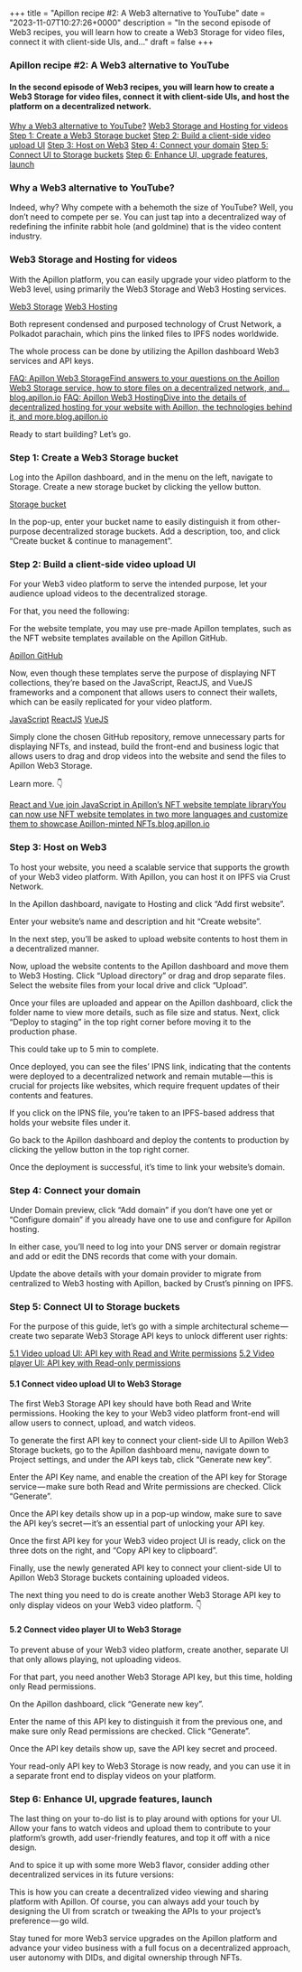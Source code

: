 +++
title = "Apillon recipe #2: A Web3 alternative to YouTube"
date = "2023-11-07T10:27:26+0000"
description = "In the second episode of Web3 recipes, you will learn how to create a Web3 Storage for video files, connect it with client-side UIs, and…"
draft = false
+++

### Apillon recipe #2: A Web3 alternative to YouTube


#### In the second episode of Web3 recipes, you will learn how to create a Web3 Storage for video files, connect it with client-side UIs, and host the platform on a decentralized network.

[Why a Web3 alternative to YouTube?](#582c)
[Web3 Storage and Hosting for videos](#a440)
[Step 1: Create a Web3 Storage bucket](#6ded)
[Step 2: Build a client-side video upload UI](#b6f2)
[Step 3: Host on Web3](#a704)
[Step 4: Connect your domain](#040a)
[Step 5: Connect UI to Storage buckets](#2c10)
[Step 6: Enhance UI, upgrade features, launch](#a991)

### Why a Web3 alternative to YouTube?


Indeed, why? Why compete with a behemoth the size of YouTube? Well, you don’t need to compete per se. You can just tap into a decentralized way of redefining the infinite rabbit hole (and goldmine) that is the video content industry.


### Web3 Storage and Hosting for videos


With the Apillon platform, you can easily upgrade your video platform to the Web3 level, using primarily the Web3 Storage and Web3 Hosting services.

[Web3 Storage](https://wiki.apillon.io/build/2-web3-services.html#web3-storage)
[Web3 Hosting](https://wiki.apillon.io/build/2-web3-services.html#web3-hosting)

Both represent condensed and purposed technology of Crust Network, a Polkadot parachain, which pins the linked files to IPFS nodes worldwide.


The whole process can be done by utilizing the Apillon dashboard Web3 services and API keys.

[FAQ: Apillon Web3 StorageFind answers to your questions on the Apillon Web3 Storage service, how to store files on a decentralized network, and…blog.apillon.io](https://blog.apillon.io/faq-apillon-web3-storage-c99a9b0e8b12)
[FAQ: Apillon Web3 HostingDive into the details of decentralized hosting for your website with Apillon, the technologies behind it, and more.blog.apillon.io](https://blog.apillon.io/faq-apillon-web3-hosting-81d5477661e7)

Ready to start building? Let’s go.


### Step 1: Create a Web3 Storage bucket


Log into the Apillon dashboard, and in the menu on the left, navigate to Storage. Create a new storage bucket by clicking the yellow button.

[Storage bucket](https://wiki.apillon.io/build/2-web3-services.html#storage-bucket)

In the pop-up, enter your bucket name to easily distinguish it from other-purpose decentralized storage buckets. Add a description, too, and click “Create bucket & continue to management”.


### Step 2: Build a client-side video upload UI


For your Web3 video platform to serve the intended purpose, let your audience upload videos to the decentralized storage.


For that, you need the following:


For the website template, you may use pre-made Apillon templates, such as the NFT website templates available on the Apillon GitHub.

[Apillon GitHub](https://github.com/orgs/Apillon/repositories?type=all)

Now, even though these templates serve the purpose of displaying NFT collections, they’re based on the JavaScript, ReactJS, and VueJS frameworks and a component that allows users to connect their wallets, which can be easily replicated for your video platform.

[JavaScript](https://github.com/Apillon/nft-template)
[ReactJS](https://github.com/Apillon/nft-template-react)
[VueJS](https://github.com/Apillon/nft-template-vue)

Simply clone the chosen GitHub repository, remove unnecessary parts for displaying NFTs, and instead, build the front-end and business logic that allows users to drag and drop videos into the website and send the files to Apillon Web3 Storage.


Learn more. 👇

[React and Vue join JavaScript in Apillon’s NFT website template libraryYou can now use NFT website templates in two more languages and customize them to showcase Apillon-minted NFTs.blog.apillon.io](https://blog.apillon.io/react-and-vue-join-javascript-in-apillons-nft-website-template-library-939005ac8770)

### Step 3: Host on Web3


To host your website, you need a scalable service that supports the growth of your Web3 video platform. With Apillon, you can host it on IPFS via Crust Network.


In the Apillon dashboard, navigate to Hosting and click “Add first website”.


Enter your website’s name and description and hit “Create website”.


In the next step, you’ll be asked to upload website contents to host them in a decentralized manner.


Now, upload the website contents to the Apillon dashboard and move them to Web3 Hosting. Click “Upload directory” or drag and drop separate files. Select the website files from your local drive and click “Upload”.


Once your files are uploaded and appear on the Apillon dashboard, click the folder name to view more details, such as file size and status. Next, click “Deploy to staging” in the top right corner before moving it to the production phase.


This could take up to 5 min to complete.


Once deployed, you can see the files’ IPNS link, indicating that the contents were deployed to a decentralized network and remain mutable — this is crucial for projects like websites, which require frequent updates of their contents and features.


If you click on the IPNS file, you’re taken to an IPFS-based address that holds your website files under it.


Go back to the Apillon dashboard and deploy the contents to production by clicking the yellow button in the top right corner.


Once the deployment is successful, it’s time to link your website’s domain.


### Step 4: Connect your domain


Under Domain preview, click “Add domain” if you don’t have one yet or “Configure domain” if you already have one to use and configure for Apillon hosting.


In either case, you’ll need to log into your DNS server or domain registrar and add or edit the DNS records that come with your domain.


Update the above details with your domain provider to migrate from centralized to Web3 hosting with Apillon, backed by Crust’s pinning on IPFS.


### Step 5: Connect UI to Storage buckets


For the purpose of this guide, let’s go with a simple architectural scheme — create two separate Web3 Storage API keys to unlock different user rights:

[5.1 Video upload UI: API key with Read and Write permissions](#205c)
[5.2 Video player UI: API key with Read-only permissions](#1c66)

#### 5.1 Connect video upload UI to Web3 Storage


The first Web3 Storage API key should have both Read and Write permissions. Hooking the key to your Web3 video platform front-end will allow users to connect, upload, and watch videos.


To generate the first API key to connect your client-side UI to Apillon Web3 Storage buckets, go to the Apillon dashboard menu, navigate down to Project settings, and under the API keys tab, click “Generate new key”.


Enter the API Key name, and enable the creation of the API key for Storage service — make sure both Read and Write permissions are checked. Click “Generate”.


Once the API key details show up in a pop-up window, make sure to save the API key’s secret — it’s an essential part of unlocking your API key.


Once the first API key for your Web3 video project UI is ready, click on the three dots on the right, and “Copy API key to clipboard”.


Finally, use the newly generated API key to connect your client-side UI to Apillon Web3 Storage buckets containing uploaded videos.


The next thing you need to do is create another Web3 Storage API key to only display videos on your Web3 video platform. 👇


#### 5.2 Connect video player UI to Web3 Storage


To prevent abuse of your Web3 video platform, create another, separate UI that only allows playing, not uploading videos.


For that part, you need another Web3 Storage API key, but this time, holding only Read permissions.


On the Apillon dashboard, click “Generate new key”.


Enter the name of this API key to distinguish it from the previous one, and make sure only Read permissions are checked. Click “Generate”.


Once the API key details show up, save the API key secret and proceed.


Your read-only API key to Web3 Storage is now ready, and you can use it in a separate front end to display videos on your platform.


### Step 6: Enhance UI, upgrade features, launch


The last thing on your to-do list is to play around with options for your UI. Allow your fans to watch videos and upload them to contribute to your platform’s growth, add user-friendly features, and top it off with a nice design.


And to spice it up with some more Web3 flavor, consider adding other decentralized services in its future versions:


This is how you can create a decentralized video viewing and sharing platform with Apillon. Of course, you can always add your touch by designing the UI from scratch or tweaking the APIs to your project’s preference — go wild.


Stay tuned for more Web3 service upgrades on the Apillon platform and advance your video business with a full focus on a decentralized approach, user autonomy with DIDs, and digital ownership through NFTs.
